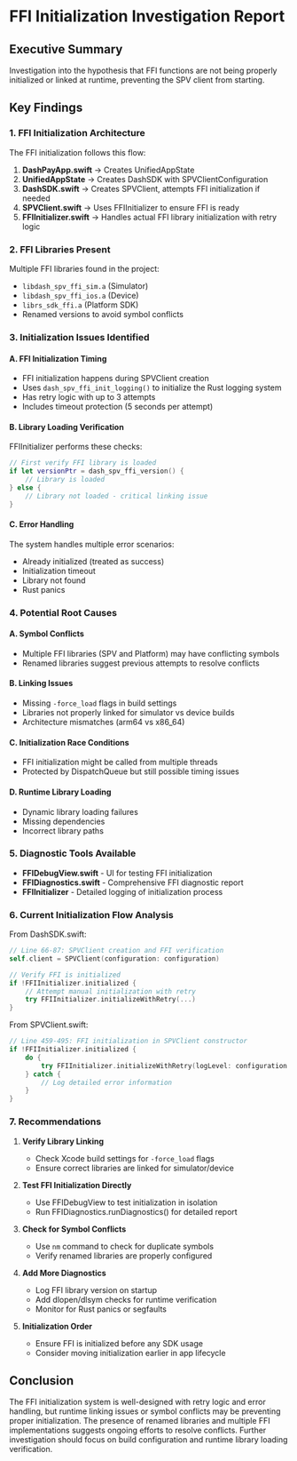 # FFI Initialization Investigation Report

## Executive Summary
Investigation into the hypothesis that FFI functions are not being properly initialized or linked at runtime, preventing the SPV client from starting.

## Key Findings

### 1. FFI Initialization Architecture
The FFI initialization follows this flow:
1. **DashPayApp.swift** → Creates UnifiedAppState
2. **UnifiedAppState** → Creates DashSDK with SPVClientConfiguration
3. **DashSDK.swift** → Creates SPVClient, attempts FFI initialization if needed
4. **SPVClient.swift** → Uses FFIInitializer to ensure FFI is ready
5. **FFIInitializer.swift** → Handles actual FFI library initialization with retry logic

### 2. FFI Libraries Present
Multiple FFI libraries found in the project:
- `libdash_spv_ffi_sim.a` (Simulator)
- `libdash_spv_ffi_ios.a` (Device)
- `librs_sdk_ffi.a` (Platform SDK)
- Renamed versions to avoid symbol conflicts

### 3. Initialization Issues Identified

#### A. FFI Initialization Timing
- FFI initialization happens during SPVClient creation
- Uses `dash_spv_ffi_init_logging()` to initialize the Rust logging system
- Has retry logic with up to 3 attempts
- Includes timeout protection (5 seconds per attempt)

#### B. Library Loading Verification
FFIInitializer performs these checks:
```swift
// First verify FFI library is loaded
if let versionPtr = dash_spv_ffi_version() {
    // Library is loaded
} else {
    // Library not loaded - critical linking issue
}
```

#### C. Error Handling
The system handles multiple error scenarios:
- Already initialized (treated as success)
- Initialization timeout
- Library not found
- Rust panics

### 4. Potential Root Causes

#### A. Symbol Conflicts
- Multiple FFI libraries (SPV and Platform) may have conflicting symbols
- Renamed libraries suggest previous attempts to resolve conflicts

#### B. Linking Issues
- Missing `-force_load` flags in build settings
- Libraries not properly linked for simulator vs device builds
- Architecture mismatches (arm64 vs x86_64)

#### C. Initialization Race Conditions
- FFI initialization might be called from multiple threads
- Protected by DispatchQueue but still possible timing issues

#### D. Runtime Library Loading
- Dynamic library loading failures
- Missing dependencies
- Incorrect library paths

### 5. Diagnostic Tools Available
- **FFIDebugView.swift** - UI for testing FFI initialization
- **FFIDiagnostics.swift** - Comprehensive FFI diagnostic report
- **FFIInitializer** - Detailed logging of initialization process

### 6. Current Initialization Flow Analysis

From DashSDK.swift:
```swift
// Line 66-87: SPVClient creation and FFI verification
self.client = SPVClient(configuration: configuration)

// Verify FFI is initialized
if !FFIInitializer.initialized {
    // Attempt manual initialization with retry
    try FFIInitializer.initializeWithRetry(...)
}
```

From SPVClient.swift:
```swift
// Line 459-495: FFI initialization in SPVClient constructor
if !FFIInitializer.initialized {
    do {
        try FFIInitializer.initializeWithRetry(logLevel: configuration.logLevel, maxAttempts: 3)
    } catch {
        // Log detailed error information
    }
}
```

### 7. Recommendations

1. **Verify Library Linking**
   - Check Xcode build settings for `-force_load` flags
   - Ensure correct libraries are linked for simulator/device

2. **Test FFI Initialization Directly**
   - Use FFIDebugView to test initialization in isolation
   - Run FFIDiagnostics.runDiagnostics() for detailed report

3. **Check for Symbol Conflicts**
   - Use `nm` command to check for duplicate symbols
   - Verify renamed libraries are properly configured

4. **Add More Diagnostics**
   - Log FFI library version on startup
   - Add dlopen/dlsym checks for runtime verification
   - Monitor for Rust panics or segfaults

5. **Initialization Order**
   - Ensure FFI is initialized before any SDK usage
   - Consider moving initialization earlier in app lifecycle

## Conclusion
The FFI initialization system is well-designed with retry logic and error handling, but runtime linking issues or symbol conflicts may be preventing proper initialization. The presence of renamed libraries and multiple FFI implementations suggests ongoing efforts to resolve conflicts. Further investigation should focus on build configuration and runtime library loading verification.